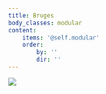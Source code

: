 ```yaml
---
title: Bruges
body_classes: modular
content:
    items: '@self.modular'
    order:
        by: ''
        dir: ''
---
```


![](https://drive.google.com/open?id=1DzIgQpu-AvSKFYp9pCSD8dEjnKGnuatW)